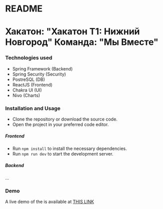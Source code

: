 # README
Хакатон: "Хакатон Т1: Нижний Новгород"
Команда: "Мы Вместе"
========
### Technologies used
* Spring Framework (Backend)
* Spring Security (Security)
* PostreSQL (DB)
* ReactJS (Frontend)
* Chakra UI (UI)
* Nivo (Charts)
### Installation and Usage
* Clone the repository or download the source code.
* Open the project in your preferred code editor.
##### Frontend
* Run ```npm install``` to install the necessary dependencies.
* Run ```npm run dev``` to start the development server.
##### Backend
...

### Demo
A live demo of the is available at [THIS LINK](https://disk.yandex.ru/d/4Rwy5Ec-dDarNA)

